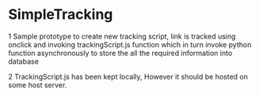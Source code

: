 # SimpleTracking


1 Sample prototype to create new tracking script, link is tracked using onclick and invoking trackingScript.js function which in turn  invoke python function asynchronously to store the all the required information into database

2 TrackingScript.js has been kept locally, However it should be hosted on some host server.
